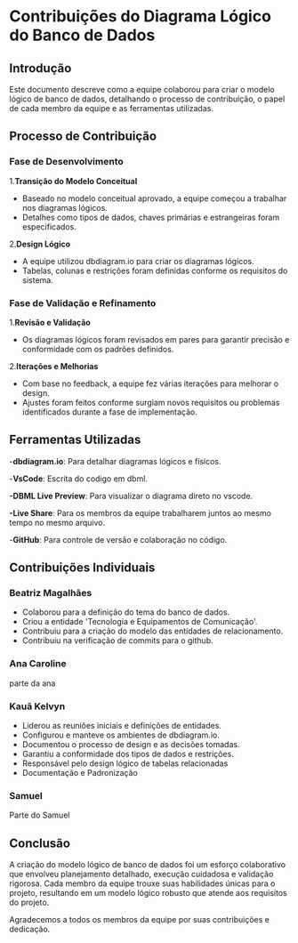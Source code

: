 # Contribuições do Diagrama Lógico do Banco de Dados

## Introdução

Este documento descreve como a equipe colaborou para criar o modelo lógico de banco de dados, detalhando o processo de contribuição, o papel de cada membro da equipe e as ferramentas utilizadas.

## Processo de Contribuição

### Fase de Desenvolvimento

1.**Transição do Modelo Conceitual**

- Baseado no modelo conceitual aprovado, a equipe começou a trabalhar nos diagramas lógicos.
- Detalhes como tipos de dados, chaves primárias e estrangeiras foram especificados.

2.**Design Lógico**

- A equipe utilizou dbdiagram.io para criar os diagramas lógicos.
- Tabelas, colunas e restrições foram definidas conforme os requisitos do sistema.

### Fase de Validação e Refinamento

1.**Revisão e Validação**

- Os diagramas lógicos foram revisados em pares para garantir precisão e conformidade com os padrões definidos.

2.**Iterações e Melhorias**

- Com base no feedback, a equipe fez várias iterações para melhorar o design.
- Ajustes foram feitos conforme surgiam novos requisitos ou problemas identificados durante a fase de implementação.

## Ferramentas Utilizadas

-**dbdiagram.io**: Para detalhar diagramas lógicos e físicos.

-**VsCode**: Escrita do codigo em dbml.

**-DBML Live Preview**: Para visualizar o diagrama direto no vscode.

**-Live Share**: Para os membros da equipe trabalharem juntos ao mesmo tempo no mesmo arquivo.

-**GitHub**: Para controle de versão e colaboração no código.

## Contribuições Individuais

### Beatriz Magalhães

- Colaborou para a definição do tema do banco de dados. 
- Criou a entidade 'Tecnologia e Equipamentos de Comunicação'.
- Contribuiu para a criação do modelo das entidades de relacionamento.
- Contribuiu na verificação de commits para o github.

### Ana Caroline

parte da ana

### Kauã Kelvyn

- Liderou as reuniões iniciais e definições de entidades.
- Configurou e manteve os ambientes de dbdiagram.io.
- Documentou o processo de design e as decisões tomadas.
- Garantiu a conformidade dos tipos de dados e restrições.
- Responsável pelo design lógico de tabelas relacionadas
- Documentação e Padronização

### Samuel

Parte do Samuel

## Conclusão

A criação do modelo lógico de banco de dados foi um esforço colaborativo que envolveu planejamento detalhado, execução cuidadosa e validação rigorosa. Cada membro da equipe trouxe suas habilidades únicas para o projeto, resultando em um modelo lógico robusto que atende aos requisitos do projeto.

Agradecemos a todos os membros da equipe por suas contribuições e dedicação.
